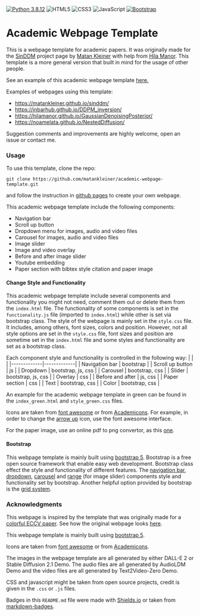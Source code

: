 [![Python 3.8.12](https://img.shields.io/badge/webpage-template-green)](https://pages.github.com/)
![HTML5](https://img.shields.io/badge/html-orange?html5-%23E34F26.svg?style=for-the-badge&logo=html5&logoColor=white)
![CSS3](https://img.shields.io/badge/css-blue?css3-%231572B6.svg?style=for-the-badge&logo=css3&logoColor=white)
![JavaScript](https://img.shields.io/badge/javascript-yellow?javascript-%23323330.svg?style=for-the-badge&logo=javascript&logoColor=%23F7DF1E)
[![Bootstrap](https://img.shields.io/badge/bootstrap-purple?bootstrap-%238511FA.svg?style=for-the-badge&logo=bootstrap&logoColor=white)](https://getbootstrap.com/docs/5.0/getting-started/introduction/)

 
# Academic Webpage Template
 
This is a webpage template for academic papers. It was originally made for the [SinDDM](https://matankleiner.github.io/sinddm/) project page by [Matan Kleiner](https://www.linkedin.com/in/matan-kleiner/) with help from [Hila Manor](https://www.linkedin.com/in/hilamanor/). This template is a more general version that built in mind for the usage of other people. 

See an example of this academic webpage template [here.](https://matankleiner.github.io/academic-webpage-template/)

Examples of webpages using this template: 
* https://matankleiner.github.io/sinddm/
* https://inbarhub.github.io/DDPM_inversion/
* https://hilamanor.github.io/GaussianDenoisingPosterior/
* https://noamelata.github.io/NestedDiffusion/

Suggestion comments and improvements are highly welcome, open an issue or contact me.    

### Usage 

To use this template, clone the repo: 
```
git clone https://github.com/matankleiner/academic-webpage-template.git
```
and follow the instruction in [github pages](https://pages.github.com/) to create your own webpage. 

This academic webpage template include the following components: 
* Navigation bar
* Scroll up button
* Dropdown menu for images, audio and video files
* Carousel for images, audio and video files
* Image slider
* Image and video overlay
* Before and after image slider
* Youtube embedding 
* Paper section with bibtex style citation and paper image

#### Change Style and Functionality
This academic webpage template include several components and functionality you might not need, comment them out or delete them from the `index.html` file. 
The functionality of some components is set in the `functionality.js` file (imported to `index.html`) while other is set via bootstrap class. 
The style of the webpage is mainly set in the `style.css` file. It includes, among others, font sizes, colors and position. However, not all style options are set in the `style.css` file, font sizes and position are sometime set in the `index.html` file and some styles and functionality are set as a bootstrap class. 

Each component style and functionality is controlled in the following way: 
| <!-- -->    | <!-- -->    |
|-------------|-------------|
| Navigation bar  | bootstrap  |
| Scroll up button | js  |
| Dropdown  | bootstrap, js, css  |
| Carousel  | bootstrap, css  |
| Slider  | bootstrap, js, css  |
| Overlay  | css  |
| Before and after | js, css |
| Paper section  | css  |
| Text  | bootstrap, css  |
| Color  | bootstrap, css  |

An example for the academic webpage template in green can be found in the `index_green.html` and `style_green.css` files. 

Icons are taken from [font awesome](https://fontawesome.com/) or from [Academicons](https://jpswalsh.github.io/academicons/). For example, in order to change the [arrow up](https://fontawesome.com/icons/arrow-up?f=classic&s=solid) icon, use the font awesome interface. 

For the paper image, use an online pdf to png convertor, as this [one](https://pdf2png.com/).

#### Bootstrap  
This webpage template is mainly built using [bootstrap 5](https://getbootstrap.com/docs/5.0/getting-started/introduction/). Bootstrap is a free open source framework that enable easy web development. Bootstrap class effect the style and functionality of different features. The [navigation bar](https://getbootstrap.com/docs/5.0/components/navbar/), [dropdown](https://getbootstrap.com/docs/5.3/components/dropdowns/), [carousel](https://getbootstrap.com/docs/5.3/components/carousel/) and [range](https://getbootstrap.com/docs/5.0/forms/range/) (for image slider) components style and functionality set by bootstrap. Another helpful option provided by bootstrap is the [grid system](https://getbootstrap.com/docs/5.3/layout/grid/).

### Acknowledgments 

This webpage is inspired by the template that was originally made for a [colorful ECCV paper](http://richzhang.github.io/colorization/). See how the original webpage looks [here](https://richzhang.github.io/webpage-template). 

This webpage template is mainly built using [bootstrap 5](https://getbootstrap.com/docs/5.0/getting-started/introduction/). 

Icons are taken from [font awesome](https://fontawesome.com/) or from [Academicons](https://jpswalsh.github.io/academicons/).

The images in the webpage template are all generated by either DALL-E 2 or Stable Diffusion 2.1 Demo. The audio files are all generated by AudioLDM Demo and the video files are all generated by Text2Video-Zero Demo.

CSS and javascript might be taken from open source projects, credit is given in the `.css` or `.js` files. 

Badges in this `README.md` file were made with [Shields.io](https://shields.io/) or taken from [markdown-badges](https://github.com/Ileriayo/markdown-badges/tree/master). 
